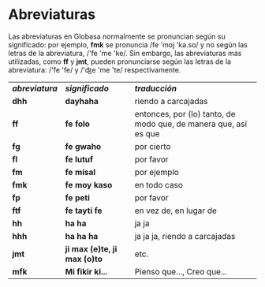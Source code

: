 <h1>Abreviaturas</h1>
<p>
</p>
<p>Las abreviaturas en Globasa normalmente se pronuncian según su significado: por ejemplo, <strong>fmk</strong> se
	pronuncia /fe 'moj 'ka.so/ y no según las letras de la abreviatura, /'fe 'me 'ke/. Sin embargo, las abreviaturas más
	utilizadas, como <strong>ff</strong> y <strong>jmt</strong>, pueden pronunciarse según las letras de la abreviatura:
	/'fe 'fe/ y /'ʤe 'me 'te/ respectivamente.</p>
<table style="width:100%">
	<tbody>
		<tr>
			<td><b><i>abreviatura</i></b></td>
			<td><b><i>significado</i></b></td>
			<td><b><i>traducción</i></b></td>
		</tr>
		<tr>
			<td><b>dhh</b></td>
			<td><b>dayhaha</b></td>
			<td>riendo a carcajadas</td>
		</tr>
		<tr>
			<td><b>ff</b></td>
			<td><b>fe folo</b></td>
			<td>entonces, por (lo) tanto, de modo que, de manera que, así es que</td>
		</tr>
		<tr>
			<td><b>fg</b></td>
			<td><b>fe gwaho</b></td>
			<td>por cierto</td>
		</tr>
		<tr>
			<td><b>fl</b></td>
			<td><b>fe lutuf</b></td>
			<td>por favor</td>
		</tr>
		<tr>
			<td><b>fm</b></td>
			<td><b>fe misal</b></td>
			<td>por ejemplo</td>
		</tr>
		<tr>
			<td><b>fmk</b></td>
			<td><b>fe moy kaso</b></td>
			<td>en todo caso</td>
		</tr>
		<tr>
			<td><b>fp</b></td>
			<td><b>fe peti</b></td>
			<td>por favor</td>
		</tr>
		<tr>
			<td><b>ftf</b></td>
			<td><b>fe tayti fe</b></td>
			<td>en vez de, en lugar de</td>
		</tr>
		<tr>
			<td><b>hh</b></td>
			<td><b>ha ha</b></td>
			<td>ja ja</td>
		</tr>
		<tr>
			<td><b>hhh</b></td>
			<td><b>ha ha ha</b></td>
			<td>ja ja ja, riendo a carcajadas</td>
		</tr>
		<tr>
			<td><b>jmt</b></td>
			<td><b>ji max (e)te, ji max (o)to</b></td>
			<td>etc.</td>
		</tr>
		<tr>
			<td><b>mfk</b></td>
			<td><b>Mi fikir ki...</b></td>
			<td>Pienso que..., Creo que...</td>
		</tr>
	</tbody>
</table>
<p></p>

